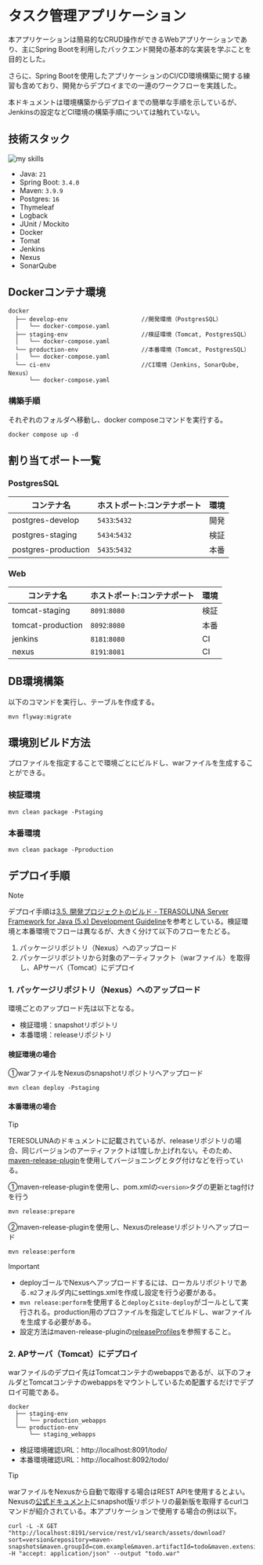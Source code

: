 # タスク管理アプリケーション
本アプリケーションは簡易的なCRUD操作ができるWebアプリケーションであり、主にSpring Bootを利用したバックエンド開発の基本的な実装を学ぶことを目的とした。

さらに、Spring Bootを使用したアプリケーションのCI/CD環境構築に関する練習も含めており、開発からデプロイまでの一連のワークフローを実践した。

本ドキュメントは環境構築からデプロイまでの簡単な手順を示しているが、Jenkinsの設定などCI環境の構築手順については触れていない。<br>

## 技術スタック
<img alt="my skills" src="https://skillicons.dev/icons?theme=light&perline=8&i=java,spring,idea,maven,jenkins,docker,postgres" />

- Java: `21`
- Spring Boot: `3.4.0`
- Maven: `3.9.9`
- Postgres: `16`
- Thymeleaf
- Logback
- JUnit / Mockito
- Docker
- Tomat
- Jenkins
- Nexus
- SonarQube

## Dockerコンテナ環境
```
docker
  ├── develop-env                     //開発環境（PostgresSQL）
  │   └── docker-compose.yaml
  ├── staging-env                     //検証環境（Tomcat, PostgresSQL）
  │   └── docker-compose.yaml
  └── production-env                  //本番環境（Tomcat, PostgresSQL）
  │   └── docker-compose.yaml
  └── ci-env                          //CI環境（Jenkins, SonarQube, Nexus）             
      └── docker-compose.yaml
```

### 構築手順
それぞれのフォルダへ移動し、docker composeコマンドを実行する。
```
docker compose up -d
```

## 割り当てポート一覧

### PostgresSQL
|コンテナ名|ホストポート:コンテナポート|環境| 
| ---------- | -------- | ---- | 
|postgres-develop|`5433`:`5432`|開発| 
|postgres-staging|`5434`:`5432`|検証| 
|postgres-production|`5435`:`5432`|本番| 

### Web
|コンテナ名|ホストポート:コンテナポート|環境| 
| ---------- | -------- | ---- | 
|tomcat-staging|`8091`:`8080`|検証| 
|tomcat-production|`8092`:`8080`|本番| 
|jenkins|`8181`:`8080`|CI| 
|nexus|`8191`:`8081`|CI| 
 
## DB環境構築
以下のコマンドを実行し、テーブルを作成する。

```
mvn flyway:migrate
```
 
## 環境別ビルド方法
プロファイルを指定することで環境ごとにビルドし、warファイルを生成することができる。

### 検証環境
```
mvn clean package -Pstaging
```

### 本番環境
```
mvn clean package -Pproduction
```

## デプロイ手順

> [!NOTE]
> デプロイ手順は[3.5. 開発プロジェクトのビルド - TERASOLUNA Server Framework for Java (5.x) Development Guideline](https://terasolunaorg.github.io/guideline/current/ja/ImplementationAtEachLayer/CreateProject.html#createwebapplicationprojectbuilddeploycontinueddeployment)を参考としている。検証環境と本番環境でフローは異なるが、大きく分けて以下のフローをたどる。
> 1. パッケージリポジトリ（Nexus）へのアップロード
> 2. パッケージリポジトリから対象のアーティファクト（warファイル）を取得し、APサーバ（Tomcat）にデプロイ

### 1. パッケージリポジトリ（Nexus）へのアップロード

環境ごとのアップロード先は以下となる。
- 検証環境：snapshotリポジトリ
- 本番環境：releaseリポジトリ

#### 検証環境の場合
①warファイルをNexusのsnapshotリポジトリへアップロード
```
mvn clean deploy -Pstaging
```

#### 本番環境の場合
> [!Tip]
> TERESOLUNAのドキュメントに記載されているが、releaseリポジトリの場合、同じバージョンのアーティファクトは1度しか上げれない。そのため、[maven-release-plugin](https://maven.apache.org/maven-release/maven-release-plugin/index.html)を使用してバージョニングとタグ付けなどを行っている。

①maven-release-pluginを使用し、pom.xmlの`<version>`タグの更新とtag付けを行う
```
mvn release:prepare
```

②maven-release-pluginを使用し、Nexusのreleaseリポジトリへアップロード
```
mvn release:perform
```

> [!IMPORTANT]
> - deployゴールでNexusへアップロードするには、ローカルリポジトリである`.m2`フォルダ内にsettings.xmlを作成し設定を行う必要がある。
> - `mvn release:perform`を使用すると`deploy`と`site-deploy`がゴールとして実行される。production用のプロファイルを指定してビルドし、warファイルを生成する必要がある。
> - 設定方法はmaven-release-pluginの[releaseProfiles](https://maven.apache.org/maven-release/maven-release-plugin/usage/perform-release.html#perform-a-release)を参照すること。


### 2. APサーバ（Tomcat）にデプロイ
warファイルのデプロイ先はTomcatコンテナのwebappsであるが、以下のフォルダとTomcatコンテナのwebappsをマウントしているため配置するだけでデプロイ可能である。

```
docker
  ├── staging-env
  │   └── production_webapps
  └── production-env
      └── staging_webapps
```

- 検証環境確認URL：http://localhost:8091/todo/
- 本番環境確認URL：http://localhost:8092/todo/

> [!Tip]
> warファイルをNexusから自動で取得する場合はREST APIを使用するとよい。Nexusの[公式ドキュメント](https://help.sonatype.com/en/search-api.html#downloading-the-latest-version-of-an-asset)にsnapshot版リポジトリの最新版を取得するcurlコマンドが紹介されている。本アプリケーションで使用する場合の例は以下。
> ```
> curl -L -X GET "http://localhost:8191/service/rest/v1/search/assets/download?sort=version&repository=maven-snapshots&maven.groupId=com.example&maven.artifactId=todo&maven.extension=war" -H "accept: application/json" --output "todo.war"
> ```
